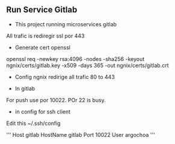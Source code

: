 ## Run Service Gitlab

* This project running  microservices gitlab

All trafic is rediregir ssl por 443


* Generate cert openssl

openssl  req -newkey rsa:4096 -nodes -sha256 -keyout ngnix/certs/gitlab.key -x509 -days 365 -out ngnix/certs/gitlab.crt

* Config ngnix redirige all trafic 80 to 443

* In gitlab

For push use por 10022. POr 22 is busy.

* in config for ssh client

Edit this ~/.ssh/config 

'''
Host  gitlab
HostName gitlab
Port 10022
User argochoa
'''
